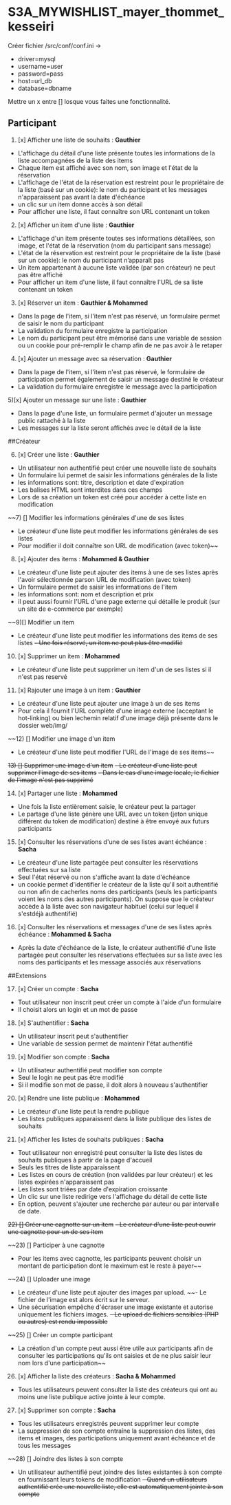 ﻿# S3A_MYWISHLIST_mayer_thommet_kesseiri

Créer fichier /src/conf/conf.ini ->

 - driver=mysql
 - username=user
 - password=pass
 - host=url_db
 - database=dbname
 
 Mettre un x entre [] losque vous faites une fonctionnalité. 
 
## Participant

1) [x] Afficher une liste de souhaits : **Gauthier**
 - L'affichage du détail d'une liste présente toutes les informations de la liste accompagnées de la liste des items
 - Chaque item est affiché avec son nom, son image et l'état de la réservation
 - L'affichage de l'état de la réservation est restreint pour le propriétaire de la liste (basé sur un cookie): le nom du participant et les messages n'apparaissent pas avant la date d'échéance
 - un clic sur un item donne accès à son détail
 - Pour afficher une liste, il faut connaître son URL contenant un token
 
2) [x] Afficher un item d'une liste : **Gauthier**
 - L'affichage d'un item présente toutes ses informations détaillées, son image, et l'état de la réservation (nom du participant sans message)
 - L'état de la réservation est restreint pour le propriétaire de la liste (basé sur un cookie): le nom du participant n’apparaît pas
 - Un item appartenant à aucune liste validée (par son créateur) ne peut pas être affiché
 - Pour afficher un item d'une liste, il faut connaître l'URL de sa liste contenant un token
 
 3) [x] Réserver un item : **Gauthier & Mohammed**
 - Dans la page de l'item, si l'item n'est pas réservé, un formulaire permet de saisir le nom du participant
 - La validation du formulaire enregistre la participation
 - Le nom du participant peut être mémorisé dans une variable de session ou un cookie pour pré-remplir le champ afin de ne pas avoir à le retaper
 
 4) [x] Ajouter un message avec sa réservation : **Gauthier**
 - Dans la page de l'item, si l'item n'est pas réservé, le formulaire de participation permet également de saisir un message destiné le créateur
 - La validation du formulaire enregistre le message avec la participation
 
 5)[x] Ajouter un message sur une liste : **Gauthier**
 - Dans la page d'une liste, un formulaire permet d'ajouter un message public rattaché à la liste
 - Les messages sur la liste seront affichés avec le détail de la liste

##Créateur

6) [x] Créer une liste : **Gauthier**
 - Un utilisateur non authentifié peut créer une nouvelle liste de souhaits
 - Un formulaire lui permet de saisir les informations générales de la liste
 - les informations sont: titre, description et date d'expiration
 - Les balises HTML sont interdites dans ces champs
 - Lors de sa création un token est créé pour accéder à cette liste en modification 

~~7) [] Modifier les informations générales d'une de ses listes
 - Le créateur d'une liste peut modifier les informations générales de ses listes
 - Pour modifier il doit connaître son URL de modification (avec token)~~

8) [x] Ajouter des items : **Mohammed & Gauthier**
 - Le créateur d'une liste peut ajouter des items à une de ses listes après l'avoir sélectionnée parson URL de modification (avec token)
 - Un formulaire permet de saisir les informations de l'item
 - les informations sont: nom et description et prix
 - il peut aussi fournir l'URL d'une page externe qui détaille le produit (sur un site de e-commerce par exemple)

~~9)[] Modifier un item
 - Le créateur d'une liste peut modifier les informations des items de ses listes 
 ~~- Une fois réservé, un item ne peut plus être modifié~~

10) [x] Supprimer un item : **Mohammed**
 - Le créateur d'une liste peut supprimer un item d'un de ses listes si il n'est pas reservé

11) [x] Rajouter une image à un item : **Gauthier**
 - Le créateur d'une liste peut ajouter une image à un de ses items
 - Pour cela il fournit l'URL complète d'une image externe (acceptant le hot-linking) ou bien lechemin relatif d'une image déjà présente dans le dossier web/img/

~~12) [] Modifier une image d'un item
 - Le créateur d'une liste peut modifier l'URL de l'image de ses items~~

~~13) [] Supprimer une image d'un item~~
 ~~- Le créateur d'une liste peut supprimer l'image de ses items~~
 ~~- Dans le cas d'une image locale, le fichier de l'image n'est pas supprimé~~

14) [x] Partager une liste : **Mohammed**
 - Une fois la liste entièrement saisie, le créateur peut la partager
 - Le partage d'une liste génère une URL avec un token (jeton unique différent du token de modification) destiné à être envoyé aux futurs participants

15) [x] Consulter les réservations d'une de ses listes avant échéance : **Sacha**
 - Le créateur d'une liste partagée peut consulter les réservations effectuées sur sa liste
 - Seul l'état réservé ou non s'affiche avant la date d'échéance
 - un cookie permet d'identifier le créateur de la liste qu'il soit authentifié ou non afin de cacherles noms des participants (seuls les participants voient les noms des autres participants). On suppose que le créateur accède à la liste avec son navigateur habituel (celui sur lequel il s'estdéjà authentifié)

16) [x] Consulter les réservations et messages d'une de ses listes après échéance : **Mohammed & Sacha**
 - Après la date d'échéance de la liste, le créateur authentifié d'une liste partagée peut consulter les réservations effectuées sur sa liste avec les noms des participants et les message associés aux réservations
 
##Extensions

17) [x] Créer un compte : **Sacha**
 - Tout utilisateur non inscrit peut créer un compte à l'aide d'un formulaire
 - Il choisit alors un login et un mot de passe

18) [x] S'authentifier : **Sacha**
 - Un utilisateur inscrit peut s'authentifier
 - Une variable de session permet de maintenir l'état authentifié

19) [x] Modifier son compte : **Sacha**
 - Un utilisateur authentifié peut modifier son compte
 - Seul le login ne peut pas être modifié
 - Si il modifie son mot de passe, il doit alors à nouveau s'authentifier

20) [x] Rendre une liste publique : **Mohammed**
 - Le créateur d'une liste peut la rendre publique 
 - Les listes publiques apparaissent dans la liste publique des listes de souhaits

21) [x] Afficher les listes de souhaits publiques : **Sacha**
 - Tout utilisateur non enregistré peut consulter la liste des listes de souhaits publiques à partir de la page d'accueil
 - Seuls les titres de liste apparaissent
 - Les listes en cours de création (non validées par leur créateur) et les listes expirées n'apparaissent pas
 - Les listes sont triées par date d'expiration croissante
 - Un clic sur une liste redirige vers l'affichage du détail de cette liste
 - En option, peuvent s'ajouter une recherche par auteur ou par intervalle de date.

~~22) [] Créer une cagnotte sur un item~~
 ~~- Le créateur d'une liste peut ouvrir une cagnotte pour un de ses item~~

~~23) [] Participer à une cagnotte
 - Pour les items avec cagnotte, les participants peuvent choisir un montant de participation dont le maximum est le reste à payer~~

~~24) [] Uploader une image
 - Le créateur d'une liste peut ajouter des images par upload. 
 ~~- Le fichier de l'image est alors écrit sur le serveur. 
 - Une sécurisation empêche d'écraser une image existante et autorise uniquement les fichiers images. 
 ~~- Le upload de fichiers sensibles (PHP ou autres) est rendu impossible~~

~~25) [] Créer un compte participant
 - La création d'un compte peut aussi être utile aux participants afin de consulter les participations qu'ils ont saisies et de ne plus saisir leur nom lors d'une participation~~

26) [x] Afficher la liste des créateurs : **Sacha & Mohammed**
 - Tous les utilisateurs peuvent consulter la liste des créateurs qui ont au moins une liste publique active jointe à leur compte.

27) [x] Supprimer son compte : **Sacha**
 - Tous les utilisateurs enregistrés peuvent supprimer leur compte
 - La suppression de son compte entraîne la suppression des listes, des items et images, des participations uniquement avant échéance et de tous les messages

~~28) [] Joindre des listes à son compte
 - Un utilisateur authentifié peut joindre des listes existantes à son compte en fournissant leurs tokens de modification
 ~~- Quand un utilisateurs authentifié crée une nouvelle liste, elle est automatiquement jointe à son compte~~

